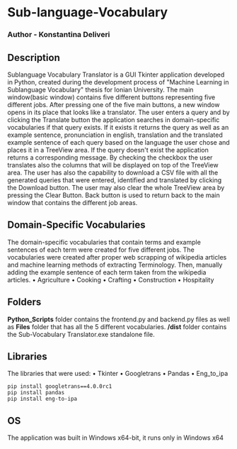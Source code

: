 # Sub-language-Vocabulary
### Author - Konstantina Deliveri

## Description
Sublanguage Vocabulary Translator is a GUI Tkinter application developed in Python, created during the development process of "Machine Learning in Sublanguage Vocabulary" thesis for Ionian University.
The main window(basic window) contains five different buttons representing five different jobs.
After pressing one of the five main buttons, a new window opens in its place that looks like a translator.
The user enters a query and by clicking the Translate button the application searches in domain-specific vocabularies if that query exists.
If it exists it returns the query as well as an example sentence, pronunciation in english, translation and the translated example sentence of each query based on the language the user chose and places it in a TreeView area.
If the query doesn't exist the application returns a corresponding message.
By checking the checkbox the user translates also the columns that will be displayed on top of the TreeView area.
The user has also the capability to download a CSV file with all the generated queries that were entered, identified and translated by clicking the Download button.
The user may also clear the whole TreeView area by pressing the Clear Button.
Back button is used to return back to the main window that contains the different job areas.

## Domain-Specific Vocabularies
The domain-specific vocabularies that contain terms and example sentences of each term were created for five different jobs.
The vocabularies were created after proper web scrapping of wikipedia articles and machine learning methods of extracting Terminology.
Then, manually adding the example sentence of each term taken from the wikipedia articles.
• Agriculture
• Cooking
• Crafting
• Construction
• Hospitality

## Folders
**Python_Scripts** folder contains the frontend.py and backend.py files as well as **Files** folder that has all the 5 different vocabularies.
**/dist** folder contains the Sub-Vocabulary Translator.exe standalone file.

## Libraries
The libraries that were used:
• Tkinter
• Googletrans
• Pandas
• Eng_to_ipa

```
pip install googletrans==4.0.0rc1
pip install pandas
pip install eng-to-ipa
```

## OS
The application was built in Windows x64-bit, it runs only in Windows x64
